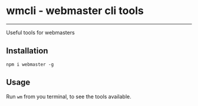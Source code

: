 # wmcli - webmaster cli tools
-----------------------------
Useful tools for webmasters

## Installation
`npm i webmaster -g`

## Usage
Run `wm` from you terminal, to see the tools available.

